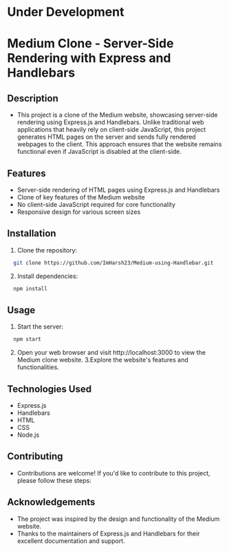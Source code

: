 # Under Development
# Medium Clone - Server-Side Rendering with Express and Handlebars
## Description
- This project is a clone of the Medium website, showcasing server-side rendering using Express.js and Handlebars. Unlike traditional web applications that heavily rely on client-side JavaScript, this project generates HTML pages on the server and sends fully rendered webpages to the client. This approach ensures that the website remains functional even if JavaScript is disabled at the client-side.

## Features
- Server-side rendering of HTML pages using Express.js and Handlebars
- Clone of key features of the Medium website
- No client-side JavaScript required for core functionality
- Responsive design for various screen sizes
## Installation
1. Clone the repository:

```bash
  git clone https://github.com/ImHarsh23/Medium-using-Handlebar.git
```

2. Install dependencies:
```bash
  npm install
```

## Usage
1. Start the server:
```bash
  npm start  
```
2. Open your web browser and visit http://localhost:3000 to view the Medium clone website.
3.Explore the website's features and functionalities.
## Technologies Used
- Express.js
- Handlebars
- HTML
- CSS
- Node.js

## Contributing
- Contributions are welcome! If you'd like to contribute to this project, please follow these steps:


## Acknowledgements
- The project was inspired by the design and functionality of the Medium website.
- Thanks to the maintainers of Express.js and Handlebars for their excellent documentation and support.